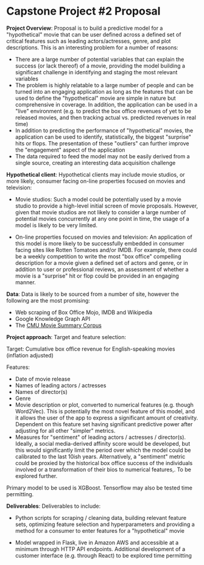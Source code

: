 # Capstone Project #2 Proposal

**Project Overview**: Proposal is to build a predictive model for a "hypothetical" movie that can be user defined across a defined set of critical features such as leading actors/actresses, genre, and plot descriptions. This is an interesting problem for a number of reasons:

- There are a large number of potential variables that can explain the success (or lack thereof) of a movie, providing the model building a significant challenge in identifying and staging the most relevant variables
- The problem is highly relatable to a large number of people and can be turned into an engaging application as long as the features that can be used to define the "hypothetical" movie are simple in nature but comprehensive in coverage. In addition, the application can be used in a "live" environment (e.g. to predict the box office revenues of yet to be released movies, and then tracking actual vs. predicted revenues in real time)
- In addition to predicting the performance of "hypothetical" movies, the application can be used to identify, statistically, the biggest "surprise" hits or flops. The presentation of these "outliers" can further improve the "engagement" aspect of the application
- The data required to feed the model may not be easily derived from a single source, creating an interesting data acquisition challenge

**Hypothetical client**: Hypothetical clients may include movie studios, or more likely, consumer facing on-line properties focused on movies and television:

- Movie studios: Such a model could be potentially used by a movie studio to provide a high-level initial screen of movie proposals. However, given that movie studios are not likely to consider a large number of potential movies concurrently at any one point in time, the usage of a model is likely to be very limited.

- On-line properties focused on movies and television: An application of this model is more likely to be successfully embedded in consumer facing sites like Rotten Tomatoes and/or IMDB. For example, there could be a weekly competition to write the most "box office" compelling description for a movie given a defined set of actors and genre, or in addition to user or professional reviews, an assessment of whether a movie is a "surprise" hit or flop could be provided in an engaging manner.

**Data**: Data is likely to be sourced from a number of site, however the following are the most promising:

- Web scraping of Box Office Mojo, IMDB and Wikipedia
- Google Knowledge Graph API
- The [CMU Movie Summary Corpus](http://www.cs.cmu.edu/~ark/personas/)

**Project approach**: Target and feature selection:

Target: Cumulative box office revenue for English-speaking movies (inflation adjusted)

Features:

- Date of movie release
- Names of leading actors / actresses
- Names of director(s)
- Genre
- Movie description or plot, converted to numerical features (e.g. though Word2Vec). This is potentially the most novel feature of this model, and it allows the user of the app to express a significant amount of creativity. Dependent on this feature set having significant predictive power after adjusting for all other "simpler" metrics.
- Measures for "sentiment" of leading actors / actresses / director(s). Ideally, a social media-derived affinity score would be developed, but this would significantly limit the period over which the model could be calibrated to the last 10ish years. Alternatively, a "sentiment" metric could be proxied by the historical box office success of the individuals involved or a transformation of their bios to numerical features,. To be explored further.

Primary model to be used is XGBoost. Tensorflow may also be tested time permitting.

**Deliverables**: Deliverables to include:

- Python scripts for scraping / cleaning data, building relevant feature sets, optimizing feature selection and hyperparameters and providing a method for a consumer to enter features for a "hypothetical" movie

- Model wrapped in Flask, live in Amazon AWS and accessible at a minimum through HTTP API endpoints. Additional development of a customer interface (e.g. through React) to be explored time permitting
